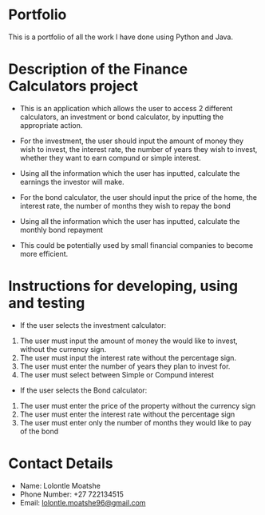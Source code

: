 # Portfolio
This is a portfolio of all the work I have done using Python and Java.

# Description of the Finance Calculators project
- This is an application which allows the user to access 2 different calculators, an investment or bond calculator, by inputting the 
  appropriate action.
  
- For the investment, the user should input the amount of money they wish to invest, the interest rate, the number of years they wish to
  invest, whether they want to earn compund or simple interest.
- Using all the information which the user has inputted, calculate the earnings the investor will make.

- For the bond calculator, the user should input the price of the home, the interest rate, the number of months they wish to repay the bond
- Using all the information which the user has inputted, calculate the monthly bond repayment

- This could be potentially used by small financial companies to become more efficient.

# Instructions for developing, using and testing

- If the user selects the investment calculator:
 1. The user must input the amount of money the would like to invest, without the currency sign.
 2. The user must input the interest rate without the percentage sign.
 3. The user must enter the number of years they plan to invest for.
 4. The user must select between Simple or Compund interest
 
 - If the user selects the Bond calculator:
1. The user must enter the price of the property without the currency sign
2. The user must enter the interest rate without the percentage sign
3. The user must enter only the number of months they would like to pay of the bond

# Contact Details
- Name: Lolontle Moatshe
- Phone Number: +27 722134515
- Email: lolontle.moatshe96@gmail.com
